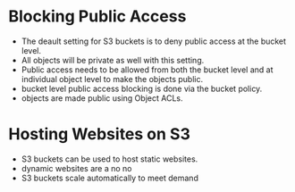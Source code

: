 # Blocking Public Access

- The deault setting for S3 buckets is to deny public access at the bucket level.
- All objects will be private as well with this setting.
- Public access needs to be allowed from both the bucket level and at individual object level to make the objects public.
- bucket level public access blocking is done via the bucket policy.
- objects are made public using Object ACLs.

# Hosting Websites on S3

- S3 buckets can be used to host static websites.
- dynamic websites are a no no
- S3 buckets scale automatically to meet demand
